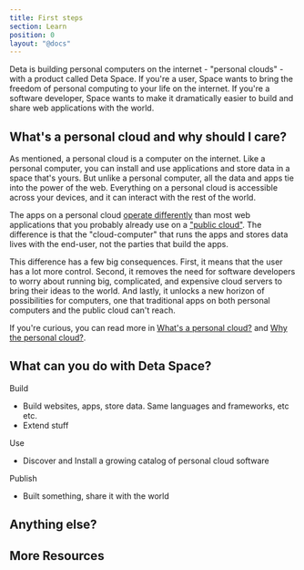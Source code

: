 ```yaml
---
title: First steps
section: Learn
position: 0
layout: "@docs"
---
```


Deta is building personal computers on the internet - "personal clouds" - with a product called Deta Space. If you're a user, Space wants to bring the freedom of personal computing to your life on the internet. If you're a software developer, Space wants to make it dramatically easier to build and share web applications with the world.

## What's a personal cloud and why should I care?

As mentioned, a personal cloud is a computer on the internet. Like a personal computer, you can install and use applications and store data in a space that's yours. But unlike a personal computer, all the data and apps tie into the power of the web. Everything on a personal cloud is accessible across your devices, and it can interact with the rest of the world.

The apps on a personal cloud [operate differently](/en/introduction/personal-cloud#the-personal-cloud) than most web applications that you probably already use on a ["public cloud"](/en/introduction/personal-cloud#the-public-cloud). The difference is that the "cloud-computer" that runs the apps and stores data lives with the end-user, not the parties that build the apps. 

This difference has a few big consequences. First, it means that the user has a lot more control. Second, it removes the need for software developers to worry about running big, complicated, and expensive cloud servers to bring their ideas to the world. And lastly, it unlocks a new horizon of possibilities for computers, one that traditional apps on both personal computers and the public cloud can't reach.

If you're curious, you can read more in [What's a personal cloud?](/en/introduction/personal-cloud) and [Why the personal cloud?](/en/learn/why-personal-cloud).

## What can you do with Deta Space?


Build
- Build websites, apps, store data. Same languages and frameworks, etc etc.
- Extend stuff

Use
- Discover and Install a growing catalog of personal cloud software

Publish
- Built something, share it with the world


## Anything else?


## More Resources


